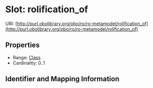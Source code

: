# Slot: rolification_of

URI: [http://purl.obolibrary.org/obo/ro/ro-metamodel/rolification_of](http://purl.obolibrary.org/obo/ro/ro-metamodel/rolification_of)



<!-- no inheritance hierarchy -->


## Properties

 * Range: [Class](Class.md)
 * Cardinality: 0..1



## Identifier and Mapping Information







